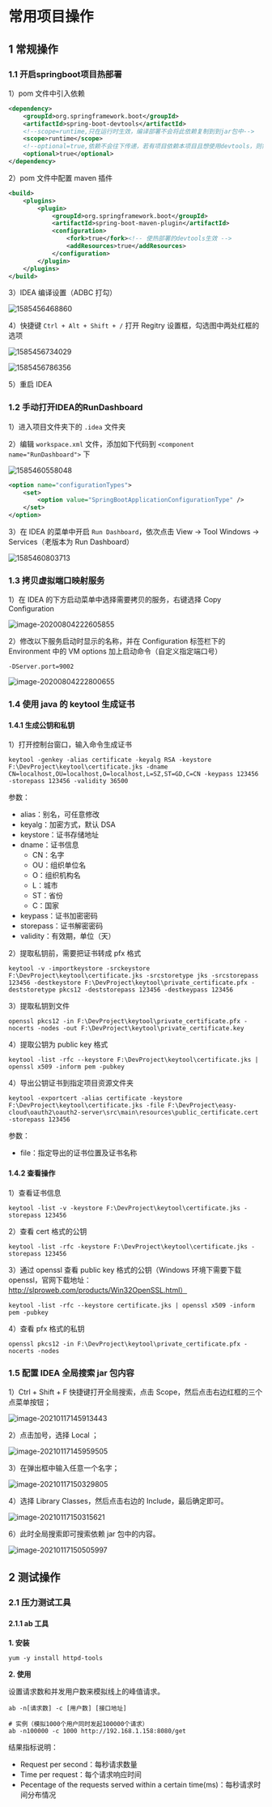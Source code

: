 # 常用项目操作

## 1 常规操作

### 1.1 开启springboot项目热部署

1）pom 文件中引入依赖

````xml
<dependency>
    <groupId>org.springframework.boot</groupId>
    <artifactId>spring-boot-devtools</artifactId>
    <!--scope=runtime,只在运行时生效，编译部署不会将此依赖复制到到jar包中-->
    <scope>runtime</scope>
    <!--optional=true,依赖不会往下传递，若有项目依赖本项目且想使用devtools，则需要重新引入-->
    <optional>true</optional>
</dependency>
````

2）pom 文件中配置 maven 插件

````xml
<build>
    <plugins>
        <plugin>
            <groupId>org.springframework.boot</groupId>
            <artifactId>spring-boot-maven-plugin</artifactId>
            <configuration>
                <fork>true</fork><!-- 使热部署的devtools生效 -->
                <addResources>true</addResources>
            </configuration>
        </plugin>
    </plugins>
</build>
````

3）IDEA 编译设置（ADBC 打勾）

![1585456468860](assets/1585456468860.png)

4）快捷键 `Ctrl + Alt + Shift + /` 打开 Regitry 设置框，勾选图中两处红框的选项

![1585456734029](assets/1585456734029.png)

![1585456786356](assets/1585456786356.png)

5）重启 IDEA

### 1.2 手动打开IDEA的RunDashboard

1）进入项目文件夹下的 `.idea` 文件夹

2）编辑 `workspace.xml` 文件，添加如下代码到 `<component name="RunDashboard">` 下

![1585460558048](assets/1585460558048.png)

````xml
<option name="configurationTypes">
    <set>
        <option value="SpringBootApplicationConfigurationType" />
    </set>
</option>
````

3）在 IDEA 的菜单中开启 `Run Dashboard`，依次点击 View -> Tool Windows -> Services（老版本为 Run Dashboard）

![1585460803713](assets/1585460803713.png)

### 1.3 拷贝虚拟端口映射服务

1）在 IDEA 的下方启动菜单中选择需要拷贝的服务，右键选择 Copy Configuration

![image-20200804222605855](assets/image-20200804222605855.png)

2）修改以下服务启动时显示的名称，并在 Configuration 标签栏下的 Environment 中的 VM options 加上启动命令（自定义指定端口号）

````shell
-DServer.port=9002
````

![image-20200804222800655](assets/image-20200804222800655.png)

### 1.4 使用 java 的 keytool 生成证书

#### 1.4.1 生成公钥和私钥

1）打开控制台窗口，输入命令生成证书

````shell
keytool -genkey -alias certificate -keyalg RSA -keystore F:\DevProject\keytool\certificate.jks -dname CN=localhost,OU=localhost,O=localhost,L=SZ,ST=GD,C=CN -keypass 123456 -storepass 123456 -validity 36500
````

参数：

- alias：别名，可任意修改
- keyalg：加密方式，默认 DSA
- keystore：证书存储地址
- dname：证书信息
    - CN：名字
    - OU：组织单位名
    - O：组织机构名
    - L：城市
    - ST：省份
    - C：国家
- keypass：证书加密密码
- storepass：证书解密密码
- validity：有效期，单位（天）

2）提取私钥前，需要把证书转成 pfx 格式

```shell
keytool -v -importkeystore -srckeystore F:\DevProject\keytool\certificate.jks -srcstoretype jks -srcstorepass 123456 -destkeystore F:\DevProject\keytool\private_certificate.pfx -deststoretype pkcs12 -deststorepass 123456 -destkeypass 123456
```

3）提取私钥到文件

````shell
openssl pkcs12 -in F:\DevProject\keytool\private_certificate.pfx -nocerts -nodes -out F:\DevProject\keytool\private_certificate.key
````

4）提取公钥为 public key 格式

````shell
keytool -list -rfc --keystore F:\DevProject\keytool\certificate.jks | openssl x509 -inform pem -pubkey
````

4）导出公钥证书到指定项目资源文件夹

````shell
keytool -exportcert -alias certificate -keystore F:\DevProject\keytool\certificate.jks -file F:\DevProject\easy-cloud\oauth2\oauth2-server\src\main\resources\public_certificate.cert -storepass 123456
````

参数：

- file：指定导出的证书位置及证书名称

#### 1.4.2 查看操作

1）查看证书信息

````shell
keytool -list -v -keystore F:\DevProject\keytool\certificate.jks -storepass 123456
````

2）查看 cert 格式的公钥

````shell
keytool -list -rfc -keystore F:\DevProject\keytool\certificate.jks -storepass 123456
````

3）通过 openssl 查看 public key 格式的公钥（Windows 环境下需要下载 openssl，官网下载地址：http://slproweb.com/products/Win32OpenSSL.html）

````shell
keytool -list -rfc --keystore certificate.jks | openssl x509 -inform pem -pubkey
````

4）查看 pfx 格式的私钥

````shell
openssl pkcs12 -in F:\DevProject\keytool\private_certificate.pfx -nocerts -nodes
````

### 1.5 配置 IDEA 全局搜索 jar 包内容

1）Ctrl + Shift + F 快捷键打开全局搜索，点击 Scope，然后点击右边红框的三个点菜单按钮；

![image-20210117145913443](assets/image-20210117145913443.png)

2）点击加号，选择 Local ；

![image-20210117145959505](assets/image-20210117145959505.png)

3）在弹出框中输入任意一个名字；

![image-20210117150329805](assets/image-20210117150329805.png)

4）选择 Library Classes，然后点击右边的 Include，最后确定即可。

![image-20210117150315621](assets/image-20210117150315621.png)

6）此时全局搜索即可搜索依赖 jar 包中的内容。

![image-20210117150505997](assets/image-20210117150505997.png)

## 2 测试操作

### 2.1 压力测试工具

#### 2.1.1 ab 工具

**1. 安装**

````shell
yum -y install httpd-tools
````

**2. 使用**

设置请求数和并发用户数来模拟线上的峰值请求。

````shell
ab -n[请求数] -c [用户数] [接口地址]

# 实例（模拟1000个用户同时发起100000个请求）
ab -n100000 -c 1000 http://192.168.1.158:8080/get
````

结果指标说明：

- Request per second：每秒请求数量
- Time per request：每个请求响应时间
- Pecentage of the requests served within a certain time(ms)：每秒请求时间分布情况

